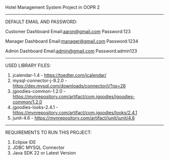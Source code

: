 Hotel Management System Project in OOPR 2

-------------------------------------------------------------------------------------------------------------------------------------------------------------------------------------------
DEFAULT EMAIL AND PASSWORD:

Customer Dashboard
Email:aaron@gmail.com
Password:123

Manager Dashboard
Email:manager@gmail.com
Password:1234

Admin Dashboard
Email:admin@gmail.com
Password:admin123

-------------------------------------------------------------------------------------------------------------------------------------------------------------------------------------------
USED LIBRARY FILES:

1. jcalendar-1.4 - https://toedter.com/jcalendar/
2. mysql-connector-j-9.2.0 - https://dev.mysql.com/downloads/connector/j/?os=26
3. jgoodies-common-1.2.0 - https://mvnrepository.com/artifact/com.jgoodies/jgoodies-common/1.2.0
4. jgoodies-looks-2.4.1 - https://mvnrepository.com/artifact/com.jgoodies/looks/2.4.1
5. junit-4.6 - https://mvnrepository.com/artifact/junit/junit/4.6

-------------------------------------------------------------------------------------------------------------------------------------------------------------------------------------------
REQUIREMENTS TO RUN THIS PROJECT:
1. Eclipse IDE
2. JDBC MYSQL Connector
3. Java SDK 22 or Latest Version


